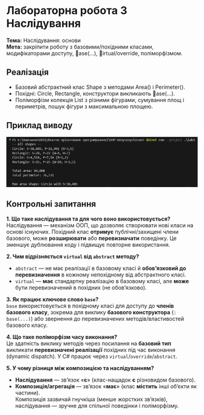 ﻿# Лабораторна робота 3  Наслідування

**Тема:** Наслідування: основи  
**Мета:** закріпити роботу з базовими/похідними класами, модифікаторами доступу, ase(...), irtual/override, поліморфізмом.

## Реалізація
- Базовий абстрактний клас Shape з методами Area() і Perimeter().
- Похідні: Circle, Rectangle, конструктори викликають ase(...).
- Поліморфізм  колекція List<Shape> з різними фігурами, сумування площ і периметрів, пошук фігури з максимальною площею.

## Приклад виводу

![Результат роботи](screenshot.png)



## Контрольні запитання

**1. Що таке наслідування та для чого воно використовується?**  
Наслідування — механізм ООП, що дозволяє створювати нові класи на основі існуючих. Похідний клас **отримує** публічні/захищені члени базового, може **розширювати** або **перевизначати** поведінку. Це зменшує дублювання коду і підвищує повторне використання.

**2. Чим відрізняється `virtual` від `abstract` методу?**  
- `abstract` — не має реалізації в базовому класі й **обов’язковий до перевизначення** в кожному непохідному від абстрактного класі.  
- `virtual` — **має** стандартну реалізацію в базовому класі, але **може** бути перевизначений в похідних (не обов’язково).

**3. Як працює ключове слово `base`?**  
`base` використовується в похідному класі для доступу до **членів базового класу**, зокрема для виклику **базового конструктора** (`: base(...)`) або звернення до перевизначених методів/властивостей базового класу.

**4. Що таке поліморфізм часу виконання?**  
Це здатність виклику методів через посилання на **базовий тип** викликати **перевизначені реалізації** похідних під час виконання (dynamic dispatch). У C# працює через `virtual`/`override`/`abstract`.

**5. У чому різниця між композицією та наслідуванням?**  
- **Наслідування** — зв’язок «**є**» (клас-нащадок **є** різновидом базового).  
- **Композиція/агрегація** — зв’язок «**має**» (клас **містить** інші об’єкти як частини).  
Композиція зазвичай гнучкіша (менше жорстких зв’язків), наслідування — зручне для спільної поведінки і поліморфізму.
